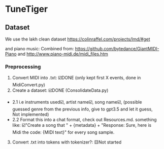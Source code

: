 # TuneTiger

## Dataset
We use the lakh clean dataset https://colinraffel.com/projects/lmd/#get

and piano music:
Combined from: https://github.com/bytedance/GiantMIDI-Piano
and
http://www.piano-midi.de/midi_files.htm

### Preprocessing
1. Convert MIDI into .txt: ☑️DONE (only kept first X events, done in MidiConvert.py)
2. Create a dataset: ☑️DONE (ConsolidateData.py)
- 2.1 i.e instruments used☑️, artist name☑️, song name☑️, (possible guessed genre from the previous info, give to gpt3.5 and let it guess, Not implemented)
- 2.2 Format this into a chat format, check out Resources.md.
        something like: ☑️"Create a song that " + {metadata} + "Response: Sure, here is Midi the code: {MIDI text}"
        for every song sample. 
3. Convert .txt into tokens with tokenizer?: 🟨Not started